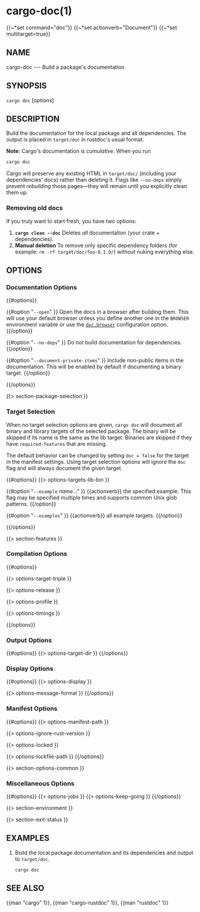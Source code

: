 # cargo-doc(1)
{{~*set command="doc"}}
{{~*set actionverb="Document"}}
{{~*set multitarget=true}}

## NAME

cargo-doc --- Build a package's documentation

## SYNOPSIS

`cargo doc` [_options_]

## DESCRIPTION

Build the documentation for the local package and all dependencies. The output
is placed in `target/doc` in rustdoc's usual format.

**Note:** Cargo's documentation is *cumulative*. When you run

```bash
cargo doc
```

Cargo will preserve any existing HTML in `target/doc/` (including your
dependencies' docs) rather than deleting it. Flags like `--no-deps`
simply prevent *rebuilding* those pages—they will remain until you
explicitly clean them up.

### Removing old docs

If you truly want to start fresh, you have two options:

1. **`cargo clean --doc`**
   Deletes *all* documentation (your crate + dependencies).
2. **Manual deletion**
   To remove only specific dependency folders (for example:
   `rm -rf target/doc/foo-0.1.0/`) without nuking everything else.


## OPTIONS

### Documentation Options

{{#options}}

{{#option "`--open`" }}
Open the docs in a browser after building them. This will use your default
browser unless you define another one in the `BROWSER` environment variable
or use the [`doc.browser`](../reference/config.html#docbrowser) configuration
option.
{{/option}}

{{#option "`--no-deps`" }}
Do not build documentation for dependencies.
{{/option}}

{{#option "`--document-private-items`" }}
Include non-public items in the documentation. This will be enabled by default if documenting a binary target.
{{/option}}

{{/options}}

{{> section-package-selection }}

### Target Selection

When no target selection options are given, `cargo doc` will document all
binary and library targets of the selected package. The binary will be skipped
if its name is the same as the lib target. Binaries are skipped if they have
`required-features` that are missing.

The default behavior can be changed by setting `doc = false` for the target in
the manifest settings. Using target selection options will ignore the `doc`
flag and will always document the given target.

{{#options}}
{{> options-targets-lib-bin }}

{{#option "`--example` _name_..." }}
{{actionverb}} the specified example. This flag may be specified multiple times
and supports common Unix glob patterns.
{{/option}}

{{#option "`--examples`" }}
{{actionverb}} all example targets.
{{/option}}

{{/options}}

{{> section-features }}

### Compilation Options

{{#options}}

{{> options-target-triple }}

{{> options-release }}

{{> options-profile }}

{{> options-timings }}

{{/options}}

### Output Options

{{#options}}
{{> options-target-dir }}
{{/options}}

### Display Options

{{#options}}
{{> options-display }}

{{> options-message-format }}
{{/options}}

### Manifest Options

{{#options}}
{{> options-manifest-path }}

{{> options-ignore-rust-version }}

{{> options-locked }}

{{> options-lockfile-path }}
{{/options}}

{{> section-options-common }}

### Miscellaneous Options

{{#options}}
{{> options-jobs }}
{{> options-keep-going }}
{{/options}}

{{> section-environment }}

{{> section-exit-status }}

## EXAMPLES

1. Build the local package documentation and its dependencies and output to
   `target/doc`.

       cargo doc

## SEE ALSO
{{man "cargo" 1}}, {{man "cargo-rustdoc" 1}}, {{man "rustdoc" 1}}
